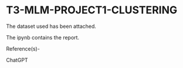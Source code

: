 # T3-MLM-PROJECT1-CLUSTERING

The dataset used has been attached.

The ipynb contains the report.

Reference(s)-

ChatGPT
